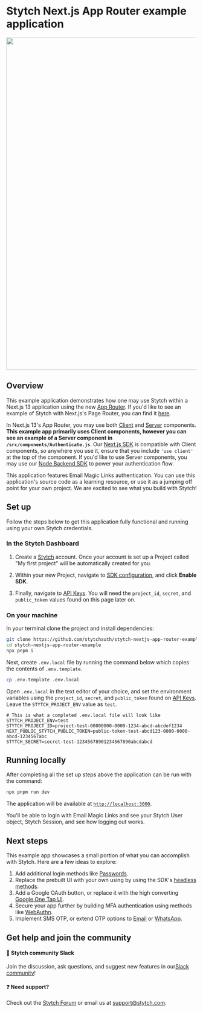 # Stytch Next.js App Router example application

<p align="center">
  <img src="https://github.com/stytchauth/stytch-nextjs-app-router-example/assets/159091081/49d93c38-e68c-4709-b54a-afa871d5e3a4" width="880">
</p>

## Overview

This example application demonstrates how one may use Stytch within a Next.js 13 application using the new [App Router](https://nextjs.org/docs/app/building-your-application/routing#the-app-router). If you'd like to see an example of Stytch with Next.js's Page Router, you can find it [here](https://github.com/stytchauth/stytch-nextjs-pages-router-example).

In Next.js 13's App Router, you may use both [Client](https://nextjs.org/docs/getting-started/react-essentials#client-components) and [Server](https://nextjs.org/docs/getting-started/react-essentials#server-components) components. **This example app primarily uses Client components, however you can see an example of a Server component in `/src/components/Authenticate.js`**. Our [Next.js SDK](https://stytch.com/docs/sdks/javascript-sdk) is compatible with Client components, so anywhere you use it, ensure that you include `'use client'` at the top of the component. If you'd like to use Server components, you may use our [Node Backend SDK](https://www.npmjs.com/package/stytch) to power your authentication flow.

This application features Email Magic Links authentication. You can use this application's source code as a learning resource, or use it as a jumping off point for your own project. We are excited to see what you build with Stytch!

## Set up

Follow the steps below to get this application fully functional and running using your own Stytch credentials.

### In the Stytch Dashboard

1. Create a [Stytch](https://stytch.com/) account. Once your account is set up a Project called "My first project" will be automatically created for you.

2. Within your new Project, navigate to [SDK configuration](https://stytch.com/dashboard/sdk-configuration), and click **Enable SDK**.

3. Finally, navigate to [API Keys](https://stytch.com/dashboard/api-keys). You will need the `project_id`, `secret`, and `public_token` values found on this page later on.

### On your machine

In your terminal clone the project and install dependencies:

```bash
git clone https://github.com/stytchauth/stytch-nextjs-app-router-example.git
cd stytch-nextjs-app-router-example
npx pnpm i
```

Next, create `.env.local` file by running the command below which copies the contents of `.env.template`.

```bash
cp .env.template .env.local
```

Open `.env.local` in the text editor of your choice, and set the environment variables using the `project_id`, `secret`, and `public_token` found on [API Keys](https://stytch.com/dashboard/api-keys). Leave the `STYTCH_PROJECT_ENV` value as `test`.

```
# This is what a completed .env.local file will look like
STYTCH_PROJECT_ENV=test
STYTCH_PROJECT_ID=project-test-00000000-0000-1234-abcd-abcdef1234
NEXT_PUBLIC_STYTCH_PUBLIC_TOKEN=public-token-test-abcd123-0000-0000-abcd-1234567abc
STYTCH_SECRET=secret-test-12345678901234567890abcdabcd
```

## Running locally

After completing all the set up steps above the application can be run with the command:

```bash
npx pnpm run dev
```

The application will be available at [`http://localhost:3000`](http://localhost:3000).

You'll be able to login with Email Magic Links and see your Stytch User object, Stytch Session, and see how logging out works.

## Next steps

This example app showcases a small portion of what you can accomplish with Stytch. Here are a few ideas to explore:

1. Add additional login methods like [Passwords](https://stytch.com/docs/guides/passwords/sdk).
2. Replace the prebuilt UI with your own using by using the SDK's [headless methods](https://stytch.com/docs/sdks/javascript-sdk).
3. Add a Google OAuth button, or replace it with the high converting [Google One Tap UI](https://stytch.com/docs/guides/oauth/sdk).
4. Secure your app further by building MFA authentication using methods like [WebAuthn](https://stytch.com/docs/sdks/javascript-sdk/webauthn).
5. Implement SMS OTP, or extend OTP options to [Email](https://stytch.com/docs/sdks/javascript-sdk/one-time-passcodes#send-via-email) or [WhatsApp](https://stytch.com/docs/sdks/javascript-sdk/one-time-passcodes#send-via-whatsapp).

## Get help and join the community

#### :speech_balloon: Stytch community Slack

Join the discussion, ask questions, and suggest new features in our ​[Slack community](https://stytch.slack.com/join/shared_invite/zt-2f0fi1ruu-ub~HGouWRmPARM1MTwPESA)!

#### :question: Need support?

Check out the [Stytch Forum](https://forum.stytch.com/) or email us at [support@stytch.com](mailto:support@stytch.com).
